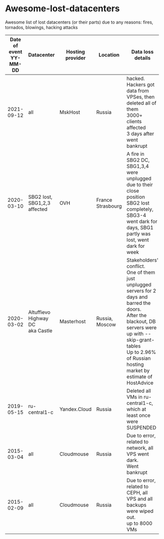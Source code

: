 # Awesome-lost-datacenters
Awesome list of lost datacenters (or their parts) due to any reasons: fires, tornados, blowings, hacking attacks

|Date of event<br />YY-MM-DD|Datacenter     |Hosting provider|Location|Data loss details|
|----          |---        |---                              |----    |----             |
|2021-09-12    |all                          |MskHost        |Russia  |hacked. Hackers got data from VPSes, then deleted all of them<br />3000+ clients affected<br />3 days after went bankrupt|
|2020-03-10    |SBG2 lost, SBG1,2,3 affected|OVH             |France<br>Strasbourg|A fire in SBG2 DC, SBG1,3,4 were unplugged due to their close position<br />SBG2 lost completely, SBG3-4 went dark for days, SBG1 partly was lost, went dark for week|
|2020-03-02    |Altuffievo Highway DC<br /> aka Castle |Masterhost |Russia, Moscow| Stakeholders' conflict. <br />One of them just unplugged servers for 2 days and barred the doors.<br />After the blackout, DB servers were up with --skip-grant-tables<br /> Up to  2.96% of Russian hosting market by estimate of HostAdvice |
|2019-05-15    |ru-central1-c |Yandex.Cloud                  |Russia  |Deleted all VMs in ru-central1-c,<br /> which at least once were SUSPENDED|
|2015-03-04    |all        |Cloudmouse       |Russia| Due to error, related to network, all VPS went dark.<br /> Went bankrupt | 
|2015-02-09    |all        |Cloudmouse       |Russia| Due to error, related to CEPH, all VPS and all backups were wiped out.<br /> up to 8000 VMs| 
